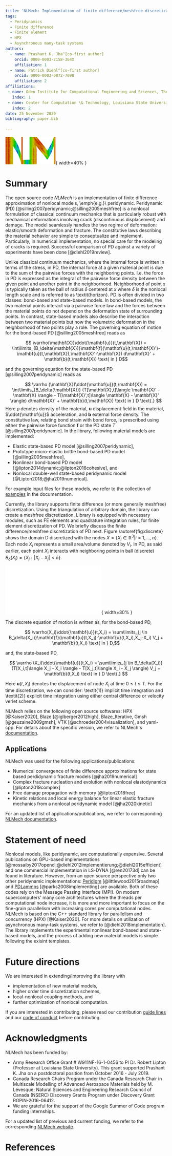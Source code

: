 ```yaml
---
title: 'NLMech: Implementation of finite difference/meshfree discretization of nonlocal fracture models'
tags:
  - Peridynamics
  - Finite difference
  - Finite element
  - HPX
  - Asynchronous many-task systems
authors:
  - name: Prashant K. Jha^[co-first author]
    orcid: 0000-0003-2158-364X
    affiliation: 1
  - name: Patrick Diehl^[co-first author]
    orcid: 0000-0003-0872-7098
    affiliation: 2
affiliations:
 - name: Oden Institute for Computational Engineering and Sciences, The University of Texas at Austin, Austin, TX, United States of America
   index: 1
 - name: Center for Computation \& Technology, Louisiana State University, Baton Rouge, LA, United States of America
   index: 2
date: 25 November 2020
bibliography: paper.bib

---
```


![NLMech's logo which shows the obtained damage of a peridynamic simulation.\label{fig:logo}](../assets/logo/logo_joss.png){ width=40% }

# Summary

The open source code *NLMech* is an implementation of finite difference approximation of nonlocal models, \emph{e.g.}\ peridynamic. Peridynamic (PD) [@silling2007peridynamic;@silling2005meshfree] is a nonlocal formulation of classical continuum mechanics that is particularly robust with mechanical deformations involving crack (discontinuous displacement) and damage. The model seamlessly handles the two regime of deformation: elastic/smooth deformation and fracture. The constitutive laws describing the material behavior are simple to conseptualize and implement. Particularly, in numerical implementation, no special care for the modeling of cracks is required. Successful comparison of PD against a variety of experiments have been done [@diehl2019review]. 

Unlike classical continuum mechanics, where the internal force is written in terms of the stress, in PD, the internal force at a given material point is due to the sum of the pairwise forces with the neighboring points. I.e. the force in PD is expressed as the integral of the pairwise force density between the given point and another point in the neighborhood. Neighborhood of point $x$ is typically taken as the ball of radius $\delta$ centered at $x$ where $\delta$ is the nonlocal length scale and is referred to as \textit{horizon}. PD is often divided in two classes: bond-based and state-based models. In bond-based models, the two material points interact via a pairwise force law and the forces between the material points do not depend on the deformation state of surrounding points. In contrast, state-based models also describe the interaction between two material points but now the volumetric deformation in the neighborhood of two points play a role. The governing equation of motion for the bond-based PD [@silling2005meshfree] reads as

$$ \varrho(\mathbf{X})\ddot{\mathbf{u}}(t,\mathbf{X}) = \int\limits_{B_\delta(\mathbf{X})}\mathbf{f}(\mathbf{u}(t,\mathbf{X}')-\mathbf{u}(t,\mathbf{X}),\mathbf{X}'-\mathbf{X}) d\mathbf{X}' + \mathbf{b}(t,\mathbf{X}) \text{ in } D$$

and the governing equation for the state-based PD [@silling2007peridynamic] reads as 

$$  \varrho (\mathbf{X})\ddot{\mathbf{u}}(t,\mathbf{X}) =  \int\limits_{B_\delta(\mathbf{X})} (T[\mathbf{X},t]\langle \mathbf{X}' - \mathbf{X} \rangle - T[\mathbf{X}',t]\langle \mathbf{X} - \mathbf{X}' \rangle) d\mathbf{X}' + \mathbf{b}(t,\mathbf{X}) \text{ in } D \text{.} $$
Here $\varrho$ denotes density of the material, $\mathbf{u}$ displacement field in the material, $\ddot{\mathbf{u}}$ acceleration, and $\mathbf{b}$ external force density. The constitutive law, relating bond strain with bond force, is prescribed using either the pairwise force function $\mathbf{f}$ or the PD state $T$ [@silling2007peridynamic]. In the library, following material models are implemented:

* Elastic state-based PD model [@silling2007peridynamic],
* Prototype micro-elastic brittle bond-based PD model [@silling2005meshfree],
* Nonlinear bond-based PD model [@lipton2014dynamic;@lipton2016cohesive], and
* Nonlocal double-well state-based peridynamic model [@Lipton2018;@jha2019numerical].

For example input files for these models, we refer to the collection of [examples](https://nonlocalmodels.github.io/examples/) in the documentation.

Currently, the library supports finite difference (or more generally meshfree) discretization. Using the triangulation of arbitrary domain, the library can create a meshfree discretization. Library is equipped with necessary modules, such as FE elements and quadrature integration rules, for finite element discretization of PD. We briefly discuss the finite difference/meshfree discretization of PD next. Figure \autoref{fig:discrete} shows the domain D discretized with the nodes $X = \{ X_i \in \mathbb{R}^3 \vert i=1,\ldots,n\}$. Each node $X_i$ represents a small area/volume denoted by $V_i$. In PD, as said earlier, each point $X_i$ interacts with neighboring points in ball (discrete)  $B_\delta(X_i) = \{X_j: |X_i - X_j| < \delta \}$. 

![ Adpated from [@Diehl2020].\label{fig:discrete}](discrete.pdf){ width=30% }

The discrete equation of motion is written as, for the bond-based PD,

$$ \varrho(X_i)\ddot{\mathbf{u}}(t,X_i) = \sum\limits_{j \in B_\delta(X_i)}\mathbf{f}(\mathbf{u}(t,X_j)-\mathbf{u}(t,X_i),X_j-X_i) V_j + \mathbf{b}(t,X_i) \text{ in } D,$$

and, the state-based PD,

$$  \varrho (X_i)\ddot{\mathbf{u}}(t,X_i) =  \sum\limits_{j \in B_\delta(X_i)} (T[X_i,t]\langle X_j - X_i \rangle - T[X_j,t]\langle X_i - X_j \rangle) V_j + \mathbf{b}(t,X_i) \text{ in } D \text{.} $$

Here $\mathbf{u}(t,X_i)$ denotes the displacement of node $X_i$ at time $0 \leq t\leq T$. For the time discretization, we can consider: \textit{1)} implicit time integration and \textit{2)} explicit time integration using either central difference or velocity verlet scheme.

NLMech relies on the following open source softwares: HPX [@Kaiser2020], Blaze [@iglberger2012high], Blaze_Iterative, Gmsh [@geuzaine2009gmsh], VTK [@schroeder2004visualization], and yaml-cpp. For details 
about the specific version, we refer to NLMech's [documentation](https://github.com/nonlocalmodels/NLMech#building).

## Applications 

NLMech was used for the following applications/publications:

* Numerical convergence of finite difference approximations for state based perdidynamic fracture
models [@jha2019numerical] 
* Complex fracture nucleation and evolution with nonlocal elastodynamics [@lipton2019complex]
* Free damage propagation with memory [@lipton2018free] 
* Kinetic relations and local energy balance for linear elastic fracture mechanics from a
nonlocal peridynamic model [@jha2020kinetic]

For an updated list of applications/publications, we refer to corresponding [NLMech documentation](https://nonlocalmodels.github.io/publications/).

# Statement of need

Nonlocal models, like peridynamic, are computationally expensive. Several 
publications on GPU-based implementations [@mossaiby2017opencl;@diehl2012implementierung;@diehl2015efficient] and one commercial implementation in LS-DYNA [@ren20173d] can be found in literature. However, 
from an open source perspective only two other peridynamic implementations: [Peridigm](https://github.com/peridigm/peridigm) [@littlewood2015roadmap] and [PDLammps](https://lammps.sandia.gov/doc/pair_peri.html) [@parks2008implementing] are available. Both of these codes rely on the Message Passing Interface (MPI). On modern supercomputers' many core architectures where the threads per computational node increase, it is more and more important to focus on the fine-grain parallelism with increasing cores per computational nodes. NLMech is based on the C++ standard library for parallelism and concurrency (HPX) [@Kaiser2020]. For more details on utilization of asynchronous many-task systems, we refer to [@diehl2018implementation]. The library implements the experimental nonlinear bond-based and state-based models, and the process of adding new material models is simple following the exisint templates.

# Future directions

We are interested in extending/improving the library with

- implementation of new material models,
- higher order time discretization schemes,
- local-nonlocal coupling methods, and
- further optimization of nonlocal computation. 
 
If you are interested in contributing, please read our contribution [guide lines](https://github.com/nonlocalmodels/NLMech#contributing) and our [code of conduct](https://github.com/nonlocalmodels/NLMech/blob/master/CODE_OF_CONDUCT.md) before contributing. 

# Acknowledgments

NLMech has been funded by:

*  Army Research Office Grant # W911NF-16-1-0456 to PI Dr. Robert Lipton (Professor at Louisiana State University). This grant supported Prashant K. Jha on a postdoctoral position from October 2016 - July 2019.
*  Canada Research Chairs Program under the Canada Research Chair in Multiscale Modelling of Advanced Aerospace Materials held by M. Lévesque; Natural Sciences and Engineering Research Council of Canada (NSERC) Discovery Grants Program under Discovery Grant RGPIN-2016-06412.
* We are grateful for the support of the Google Summer of Code program funding internships.

For a updated list of previous and current funding, we refer to the corresponding [NLMech website](https://github.com/nonlocalmodels/NLMech#acknowledgements).

# References
